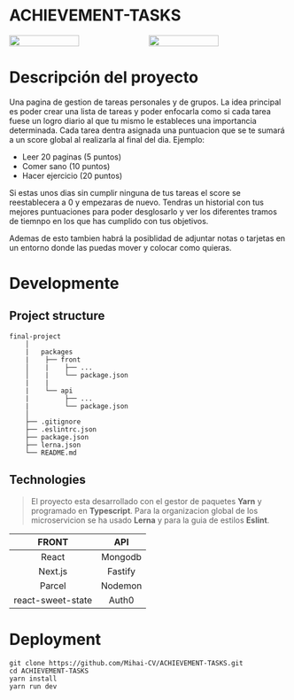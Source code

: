 <h1>ACHIEVEMENT-TASKS</h1>

<div style="display: flex">
    <img src="https://i.ytimg.com/vi/Ix-v724UimU/maxresdefault.jpg" style="width: 50%">
    <img src="https://gdm-catalog-fmapi-prod.imgix.net/ProductScreenshot/52109bcf-28c2-41b8-82ec-a4c9929296ee.png" style="width: 50%">
</div>

# Descripción del proyecto

Una pagina de gestion de tareas personales y de grupos. La idea principal es poder crear una lista de tareas y poder enfocarla como si cada tarea fuese un logro diario al que tu mismo le estableces una importancia determinada. Cada tarea dentra asignada una puntuacion que se te sumará a un score global al realizarla al final del dia. Ejemplo:

-   Leer 20 paginas (5 puntos)
-   Comer sano (10 puntos)
-   Hacer ejercicio (20 puntos)

Si estas unos dias sin cumplir ninguna de tus tareas el score se reestablecera a 0 y empezaras de nuevo. Tendras un historial con tus mejores puntuaciones para poder desglosarlo y ver los diferentes tramos de tiemnpo en los que has cumplido con tus objetivos.

Ademas de esto tambien habrá la posiblidad de adjuntar notas o tarjetas en un entorno donde las puedas mover y colocar como quieras.

# Developmente

## Project structure

```
final-project
    │
    |   packages
    |    ├── front
    │    |    ├── ...
    │    |    └── package.json
    |    |
    |    └── api
    |         ├── ...
    |         └── package.json
    │
    ├── .gitignore
    ├── .eslintrc.json
    ├── package.json
    ├── lerna.json
    └── README.md
```

## Technologies

> El proyecto esta desarrollado con el gestor de paquetes **Yarn** y programado en **Typescript**. Para la organizacion global de los microservicion se ha usado **Lerna** y para la guia de estilos **Eslint**.

|       FRONT       |   API   |
| :---------------: | :-----: |
|       React       | Mongodb |
|      Next.js      | Fastify |
|      Parcel       | Nodemon |
| react-sweet-state |  Auth0  |

# Deployment

```console
git clone https://github.com/Mihai-CV/ACHIEVEMENT-TASKS.git
cd ACHIEVEMENT-TASKS
yarn install
yarn run dev
```

